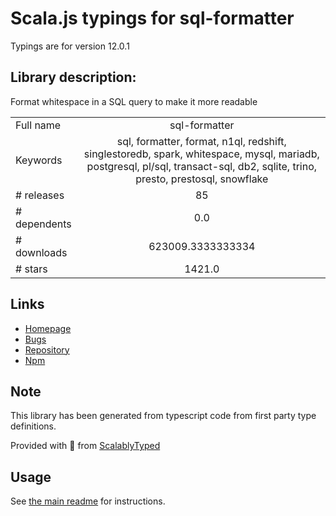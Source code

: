 
# Scala.js typings for sql-formatter

Typings are for version 12.0.1

## Library description:
Format whitespace in a SQL query to make it more readable

|                    |                 |
| ------------------ | :-------------: |
| Full name          | sql-formatter |
| Keywords           | sql, formatter, format, n1ql, redshift, singlestoredb, spark, whitespace, mysql, mariadb, postgresql, pl/sql, transact-sql, db2, sqlite, trino, presto, prestosql, snowflake |
| # releases         | 85 |
| # dependents       | 0.0 |
| # downloads        | 623009.3333333334 |
| # stars            | 1421.0 |

## Links
- [Homepage](https://github.com/sql-formatter-org/sql-formatter#readme)
- [Bugs](https://github.com/sql-formatter-org/sql-formatter/issues)
- [Repository](https://github.com/sql-formatter-org/sql-formatter)
- [Npm](https://www.npmjs.com/package/sql-formatter)
    


## Note
This library has been generated from typescript code from first party type definitions.

Provided with :purple_heart: from [ScalablyTyped](https://github.com/oyvindberg/ScalablyTyped)

## Usage
See [the main readme](../../readme.md) for instructions.


